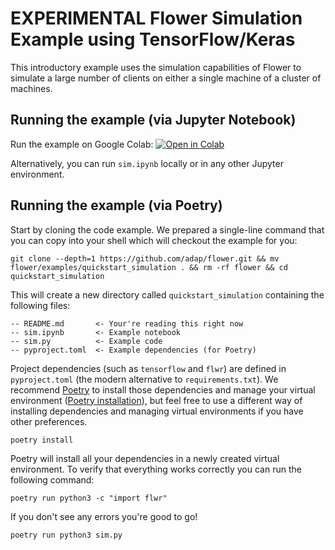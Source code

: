 # EXPERIMENTAL Flower Simulation Example using TensorFlow/Keras

This introductory example uses the simulation capabilities of Flower to simulate a large number of clients on either a single machine of a cluster of machines.

## Running the example (via Jupyter Notebook)

Run the example on Google Colab: [![Open in Colab](https://colab.research.google.com/assets/colab-badge.svg)](https://colab.research.google.com/github/adap/flower/blob/main/examples/simulation_tensorflow/sim.ipynb)

Alternatively, you can run `sim.ipynb` locally or in any other Jupyter environment.

## Running the example (via Poetry)

Start by cloning the code example. We prepared a single-line command that you can copy into your shell which will checkout the example for you:

```shell
git clone --depth=1 https://github.com/adap/flower.git && mv flower/examples/quickstart_simulation . && rm -rf flower && cd quickstart_simulation
```

This will create a new directory called `quickstart_simulation` containing the following files:

```shell
-- README.md       <- Your're reading this right now
-- sim.ipynb       <- Example notebook
-- sim.py          <- Example code
-- pyproject.toml  <- Example dependencies (for Poetry)
```

Project dependencies (such as `tensorflow` and `flwr`) are defined in `pyproject.toml` (the modern alternative to `requirements.txt`). We recommend [Poetry](https://python-poetry.org/docs/) to install those dependencies and manage your virtual environment ([Poetry installation](https://python-poetry.org/docs/#installation)), but feel free to use a different way of installing dependencies and managing virtual environments if you have other preferences.

```shell
poetry install
```

Poetry will install all your dependencies in a newly created virtual environment. To verify that everything works correctly you can run the following command:

```shell
poetry run python3 -c "import flwr"
```

If you don't see any errors you're good to go! 

```bash
poetry run python3 sim.py
```
